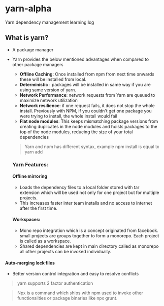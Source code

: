 # yarn-alpha

Yarn dependency management learning log

## What is yarn?

- A package manager
- Yarn provides the below mentioned advantages when compared to other package managers

  - **Offline Caching**: Once installed from npm from next time onwards these will be installed from local.
  - **Deterministic** : packages will be installed in same way if you are using same version of yarn.
  - **Network Performance**: network requests from Yarn are queued to maximize network utilization
  - **Network resilience**: if one request fails, it does not stop the whole install. Previously with NPM, if you couldn't get one package you were trying to install, the whole install would fail
  - **Flat node modules**:  This keeps mismatching package versions from creating duplicates in the node modules and hoists packages to the top of the node modules, reducing the size of your total dependencies

  > Yarn and npm has different syntax, example npm install is equal to yarn add

  ### Yarn Features:
  #### Offline mirroring
  - Loads the dependency files to a local folder stored with tar extension which will be used not only for one project but for multiple projects.
  - This increases faster inter team installs and no access to internet after the first time.
  #### Workspaces:
  - Mono repo integration which is a concept originated from facebook. small projects are groups together to form a monorepo. Each project is called as a workspace.
  - Shared dependencies are kept in main directory called as monorepo all other projects can be invoked individually.
#### Auto-merging lock files
- Better version control integration and easy to resolve conflicts
> yarn supports 2 factor authentication

> Npx is a command which ships with npm used to invoke other functionalities or package binaries like npx grunt.
